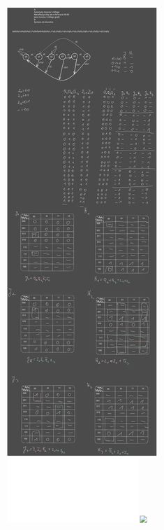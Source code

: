 ![](/Notatki/Semestr%203/Logika%20układów%20cyfrowych/Labolatoria/Labolatoria%204/Drawing%202023-11-19%2015.25.07.excalidraw.svg)
![](/Notatki/Semestr%203/Logika%20układów%20cyfrowych/Labolatoria/Labolatoria%204/autoamt.xml)
![](/Notatki/Semestr%203/Logika%20układów%20cyfrowych/Labolatoria/Labolatoria%204/automat.circ)